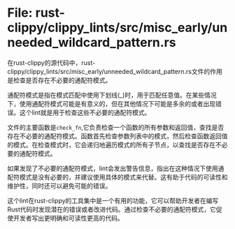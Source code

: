 # File: rust-clippy/clippy_lints/src/misc_early/unneeded_wildcard_pattern.rs

在rust-clippy的源代码中，rust-clippy/clippy_lints/src/misc_early/unneeded_wildcard_pattern.rs文件的作用是检查是否存在不必要的通配符模式。

通配符模式是指在模式匹配中使用下划线(_)时，用于匹配任意值。在某些情况下，使用通配符模式可能是有意义的，但在其他情况下可能是多余的或者出现错误。这个lint就是用于检查这些不必要的通配符模式。

文件的主要函数是`check_fn`,它负责检查一个函数的所有参数和返回值，查找是否存在不必要的通配符模式。函数首先检查参数列表中的模式，然后检查函数返回值的模式。在检查模式时，它会递归地遍历模式的所有子节点，以查找是否存在不必要的通配符模式。

如果发现了不必要的通配符模式，lint会发出警告信息，指出在这种情况下使用通配符模式是没有必要的，并建议使用具体的模式来代替。这有助于代码的可读性和维护性，同时还可以避免可能的错误。

这个lint在rust-clippy的工具集中是一个有用的功能，它可以帮助开发者在编写Rust代码时发现潜在的错误或者改进代码。通过检查不必要的通配符模式，它促使开发者写出更明确和可读性更高的代码。

